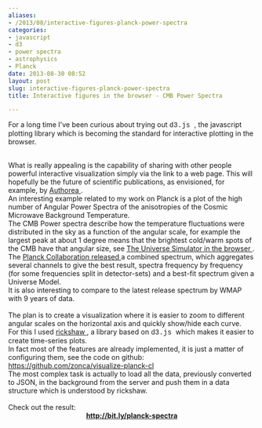 ```yaml
---
aliases:
- /2013/08/interactive-figures-planck-power-spectra
categories:
- javascript
- d3
- power spectra
- astrophysics
- Planck
date: 2013-08-30 08:52
layout: post
slug: interactive-figures-planck-power-spectra
title: Interactive figures in the browser - CMB Power Spectra

---
```


<p>
 For a long time I've been curious about trying out
 <span style="font-family: Courier New, Courier, monospace;">
  d3.js
 </span>
 , the javascript plotting library which is becoming the standard for interactive plotting in the browser.
 <br/>
</p>
<div>
 <br/>
</div>
<div>
 What is really appealing is the capability of sharing with other people powerful interactive visualization simply via the link to a web page. This will hopefully be the future of scientific publications, as envisioned, for example, by
 <a href="https://www.authorea.com/">
  Authorea
 </a>
 .
</div>
<div>
 <a name="more">
 </a>
 An interesting example related to my work on Planck is a plot of the high number of Angular Power Spectra of the anisotropies of the Cosmic Microwave Background Temperature.
</div>
<div>
 The CMB Power spectra describe how the temperature fluctuations were distributed in the sky as a function of the angular scale, for example the largest peak at about 1 degree means that the brightest cold/warm spots of the CMB have that angular size, see
 <a href="http://www.strudel.org.uk/blog/astro/001030.shtml">
  The Universe Simulator in the browser
 </a>
 .
</div>
<div>
 The
 <a href="http://irsa.ipac.caltech.edu/data/Planck/release_1/ancillary-data/">
  Planck Collaboration released
 </a>
 a combined spectrum, which aggregates several channels to give the best result, spectra frequency by frequency (for some frequencies split in detector-sets) and a best-fit spectrum given a Universe Model.
</div>
<div>
 It is also interesting to compare to the latest release spectrum by WMAP with 9 years of data.
</div>
<div>
 <br/>
</div>
<div>
 The plan is to create a visualization where it is easier to zoom to different angular scales on the horizontal axis and quickly show/hide each curve.
</div>
<div>
 For this I used
 <a href="http://code.shutterstock.com/rickshaw/">
  rickshaw
 </a>
 , a library based on
 <span style="font-family: Courier New, Courier, monospace;">
  d3.js
 </span>
 <span style="font-family: inherit;">
  which makes it easier to create time-series plots.
 </span>
</div>
<div>
 <span style="font-family: inherit;">
  In fact most of the features are already implemented, it is just a matter of configuring them, see the code on github:
 </span>
 <a href="https://github.com/zonca/visualize-planck-cl">
  https://github.com/zonca/visualize-planck-cl
 </a>
</div>
<div>
 The most complex task is actually to load all the data, previously converted to JSON, in the background from the server and push them in a data structure which is understood by rickshaw.
</div>
<div>
 <br/>
</div>
<div>
 Check out the result:
</div>
<div style="text-align: center;">
 <b>
  <a href="http://bit.ly/planck-spectra">
   http://bit.ly/planck-spectra
  </a>
 </b>
</div>
<div>
 <br/>
</div>
